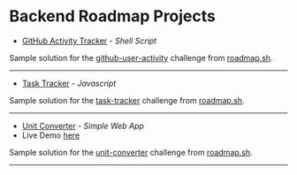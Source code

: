 # Backend Roadmap Projects
- [GitHub Activity Tracker](https://github.com/Aj-Seven/backend-projects/tree/master/github-user-activity) - *Shell Script*

Sample solution for the [github-user-activity](https://roadmap.sh/projects/github-user-activity) challenge from [roadmap.sh](https://roadmap.sh/).

---
- [Task Tracker](https://github.com/Aj-Seven/backend-projects/tree/master/task-tracker) - *Javascript*

Sample solution for the [task-tracker](https://roadmap.sh/projects/task-tracker) challenge from [roadmap.sh](https://roadmap.sh/).

---
- [Unit Converter](https://github.com/Aj-Seven/backend-projects/tree/master/unit-conversion) - *Simple Web App*
- Live Demo [here](https://aj-seven.github.io/backend-projects/unit-conversion/)

Sample solution for the [unit-converter](https://roadmap.sh/projects/unit-converter) challenge from [roadmap.sh](https://roadmap.sh/).

---

